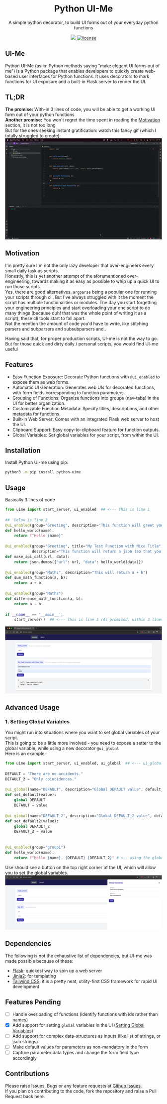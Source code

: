 <p align="center">
  <h1 align="center">Python UI-Me</h1>
  <p align="center">A simple python decorator, to build UI forms out of your everyday python functions<p>
  <p align="center">
    <a href="https://pypi.org/project/python-uime">
    	<img src="https://img.shields.io/pypi/v/python-uime"/>
    </a>
    <a href="https://github.com/livetheoogway/python-uime/blob/master/LICENSE">
    	<img src="https://img.shields.io/github/license/livetheoogway/python-uime" alt="license" />
    </a></p>
</p>


## UI-Me
Python UI-Me (as in: Python methods saying "make elegant UI forms out of me") is a Python package that enables developers to quickly create web-based user interfaces for Python functions. It uses decorators to mark functions for UI exposure and a built-in Flask server to render the UI. 

## TL;DR
**The promise:** With-in 3 lines of code, you will be able to get a working UI form out of your python functions<br>
**Another promise:** You won't regret the time spent in reading the [Motivation](#Motivation) section, it is not too long<br>
But for the ones seeking instant gratification: watch this fancy gif (which I totally struggled to create):<br>
![demo.gif](resources/demo.gif)

## Motivation
I'm pretty sure I'm not the only lazy developer that over-engineers every small daily task as scripts. <br> 
Honestly, this is yet another attempt of the aforementioned over-engineering, towards making it as easy as possible to whip up a quick UI to run those scripts.<br>
Yes, there are good alternatives, `argparse` being a popular one for running your scripts through cli. But I've always struggled with it the moment the script has multiple functionalities or modules. 
The day you start forgetting your engineering principles and start overloading your one script to do many things (because duh! that was the whole point of writing it as a script), these cli tools start to fall apart.  
Not the mention the amount of code you'd have to write, like stitching parsers and subparsers and subsubparsers and.. <br>

Having said that, for proper production scripts, UI-me is not the way to go. But for those quick and dirty daily / personal scripts, you would find UI-me useful <br>


## Features
- Easy Function Exposure: Decorate Python functions with `@ui_enabled` to expose them as web forms.
- Automatic UI Generation: Generates web UIs for decorated functions, with form fields corresponding to function parameters.
- Grouping of Functions: Organize functions into groups (nav-tabs) in the UI for better organization.
- Customizable Function Metadata: Specify titles, descriptions, and other metadata for functions.
- Built-in Web Server: Comes with an integrated Flask web server to host the UI.
- Clipboard Support: Easy copy-to-clipboard feature for function outputs.
- Global Variables: Set global variables for your script, from within the UI.

## Installation
Install Python UI-me using pip:
```bash
python3 -m pip install python-uime
```

## Usage

Basically 3 lines of code

```python
from uime import start_server, ui_enabled  ## <--- This is line 1

##  Below is line 2
@ui_enabled(group="Greeting", description="This function will greet you (with positivity!)")
def hello_world(name):
    return f"Hello {name}"

@ui_enabled(group="Greeting", title="My Test Function with Nice Title",
            description="This function will return a json (So that you can see it is nicely printed)")
def make_api_call(url, data):
    return json.dumps({"url": url, "data": hello_world(data)})

@ui_enabled(group="Maths", description="This will return a + b")
def sum_math_function(a, b):
    return a + b

@ui_enabled(group="Maths")
def difference_math_function(a, b):
    return a - b

if __name__ == '__main__':
    start_server()  ## <--- This is line 3 (As promised, within 3 lines of code)
```
![img.png](resources/ui-example.png)

## Advanced Usage
### 1. Setting Global Variables
You might run into situations where you want to set global variables of your script. <br>
This is going to be a little more involved - you need to expose a setter to the global variable, while using a new decorator `@ui_global` <br>
Here is an example:
```python
from uime import start_server, ui_enabled, ui_global  ## <--- ui_global is the new import

DEFAULT = "There are no accidents."
DEFAULT_2 = "Only coincidences."

@ui_global(name="DEFAULT", description="Global DEFAULT value", default_value=DEFAULT)
def set_default(value):
    global DEFAULT
    DEFAULT = value

@ui_global(name="DEFAULT_2", description="Global DEFAULT_2 value", default_value=DEFAULT_2)
def set_default2(value):
    global DEFAULT_2
    DEFAULT_2 = value


@ui_enabled(group="group1")
def hello_world(name):
    return f"Hello {name}. {DEFAULT} {DEFAULT_2}" # <-- using the global variables
```
Use should see a button on the top right corner of the UI, which will allow you to set the global variables. <br>
![global.png](globalvar-example.png)

## Dependencies
The following is not the exhaustive list of dependencies, but UI-me was made possible because of these:
- [Flask](https://flask.palletsprojects.com/en/3.0.x/): quickest way to spin up a web server
- [Jinja2](https://jinja.palletsprojects.com/en/2.11.x/templates/): for templating
- [Tailwind CSS](https://tailwindcss.com/): it is a pretty neat, utility-first CSS framework for rapid UI development

## Features Pending
- [ ] Handle overloading of functions (identify functions with ids rather than names)
- [x] Add support for setting `global` variables in the UI ([Setting Global Variables](#1setting-global-variables)) 
- [ ] Add support for complex data-structures as inputs (like list of strings, or json strings)
- [ ] Make default values for parameters as non-mandatory in the form
- [ ] Capture parameter data types and change the form field type accordingly

## Contributions
Please raise Issues, Bugs or any feature requests at [Github Issues](https://github.com/livetheoogway/python-uime/issues). <br>
If you plan on contributing to the code, fork the repository and raise a Pull Request back here.